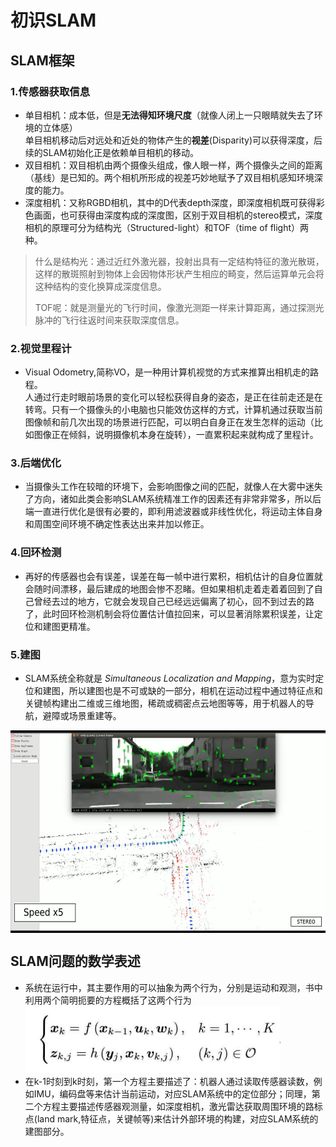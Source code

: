 # 初识SLAM
## SLAM框架
### 1.传感器获取信息
+ 单目相机：成本低，但是**无法得知环境尺度**（就像人闭上一只眼睛就失去了环境的立体感）  <br>
单目相机移动后对远处和近处的物体产生的**视差**(Disparity)可以获得深度，后续的SLAM初始化正是依赖单目相机的移动。
+ 双目相机：双目相机由两个摄像头组成，像人眼一样，两个摄像头之间的距离（基线）是已知的。两个相机所形成的视差巧妙地赋予了双目相机感知环境深度的能力。
+ 深度相机：又称RGBD相机，其中的D代表depth深度，即深度相机既可获得彩色画面，也可获得由深度构成的深度图，区别于双目相机的stereo模式，深度相机的原理可分为结构光（Structured-light）和TOF（time of flight）两种。
> 什么是结构光：通过近红外激光器，投射出具有一定结构特征的激光散斑，这样的散斑照射到物体上会因物体形状产生相应的畸变，然后运算单元会将这种结构的变化换算成深度信息。
> 
> TOF呢：就是测量光的飞行时间，像激光测距一样来计算距离，通过探测光脉冲的飞行往返时间来获取深度信息。
### 2.视觉里程计
+ Visual Odometry,简称VO，是一种用计算机视觉的方式来推算出相机走的路程。
  <br>人通过行走时眼前场景的变化可以轻松获得自身的姿态，是正在往前走还是在转弯。只有一个摄像头的小电脑也只能效仿这样的方式，计算机通过获取当前图像帧和前几次出现的场景进行匹配，可以明白自身正在发生怎样的运动（比如图像正在倾斜，说明摄像机本身在旋转），一直累积起来就构成了里程计。
### 3.后端优化
+ 当摄像头工作在较暗的环境下，会影响图像之间的匹配，就像人在大雾中迷失了方向，诸如此类会影响SLAM系统精准工作的因素还有非常非常多，所以后端一直进行优化是很有必要的，即利用滤波器或非线性优化，将运动主体自身和周围空间环境不确定性表达出来并加以修正。
### 4.回环检测
+ 再好的传感器也会有误差，误差在每一帧中进行累积，相机估计的自身位置就会随时间漂移，最后建成的地图会惨不忍睹。但如果相机走着走着着回到了自己曾经去过的地方，它就会发现自己已经远远偏离了初心，回不到过去的路了，此时回环检测机制会将位置估计值拉回来，可以显著消除累积误差，让定位和建图更精准。
### 5.建图
+ SLAM系统全称就是 *Simultaneous Localization and Mapping*，意为实时定位和建图，所以建图也是不可或缺的一部分，相机在运动过程中通过特征点和关键帧构建出二维或三维地图，稀疏或稠密点云地图等等，用于机器人的导航，避障或场景重建等。<br>
<img src="/插图/chapter2/建图.png" width = "576" height = "324" alt="图为orb_slam2建图部分" align=center />


## SLAM问题的数学表述

+ 系统在运行中，其主要作用的可以抽象为两个行为，分别是运动和观测，书中利用两个简明扼要的方程概括了这两个行为<br>
![](/插图/chapter2/方程.png)
+ 在k-1时刻到k时刻，第一个方程主要描述了：机器人通过读取传感器读数，例如IMU，编码盘等来估计当前运动，对应SLAM系统中的定位部分；同理，第二个方程主要描述传感器观测量，如深度相机，激光雷达获取周围环境的路标点(land mark,特征点，关键帧等)来估计外部环境的构建，对应SLAM系统的建图部分。
